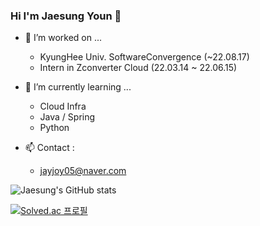 ### Hi I'm Jaesung Youn 👋

- 🔭 I’m worked on ...
  - KyungHee Univ. SoftwareConvergence (~22.08.17)
  - Intern in Zconverter Cloud (22.03.14 ~ 22.06.15)
- 🌱 I’m currently learning ...
  - Cloud Infra
  - Java / Spring
  - Python

- 📫 Contact :
  - jayjoy05@naver.com



![Jaesung's GitHub stats](https://github-readme-stats.vercel.app/api?username=JaesungYoun&show_icons=true&theme=jolly)     

[![Solved.ac
프로필](http://mazassumnida.wtf/api/generate_badge?boj=jayjoy05)](https://solved.ac/jayjoy05)
